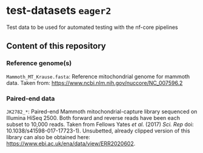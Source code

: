 # test-datasets `eager2`
Test data to be used for automated testing with the nf-core pipelines

## Content of this repository

### Reference genome(s)

`Mammoth_MT_Krause.fasta`: Reference mitochondrial genome for mammoth data. Taken from: https://www.ncbi.nlm.nih.gov/nuccore/NC_007596.2


### Paired-end data

`JK2782_*`: Paired-end Mammoth mitochondrial-capture library sequenced on Illumina HiSeq 2500. Both forward and reverse reads have been each subset to 10,000 reads. Taken from Fellows Yates _et al._ (2017) _Sci. Rep_ doi: 10.1038/s41598-017-17723-1). Unsubetted, already clipped version of this library can also be obtained here: https://www.ebi.ac.uk/ena/data/view/ERR2020602.

